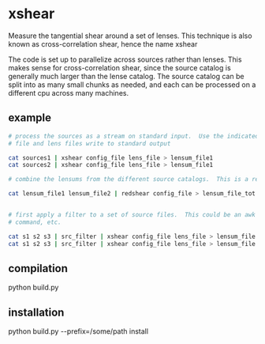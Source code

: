 xshear
======

Measure the tangential shear around a set of lenses.  This technique is also
known as cross-correlation shear, hence the name xshear

The code is set up to parallelize across sources rather than lenses.  This
makes sense for cross-correlation shear, since the source catalog is generally
much larger than the lense catalog. The source catalog can be split into as
many small chunks as needed, and each can be processed on a different cpu
across many machines.

example
-------

```bash
# process the sources as a stream on standard input.  Use the indicated config
# file and lens files write to standard output

cat sources1 | xshear config_file lens_file > lensum_file1
cat sources2 | xshear config_file lens_file > lensum_file1

# combine the lensums from the different source catalogs.  This is a reduction

cat lensum_file1 lensum_file2 | redshear config_file > lensum_file_tot


# first apply a filter to a set of source files.  This could be an awk
# command, etc.

cat s1 s2 s3 | src_filter | xshear config_file lens_file > lensum_file
cat s1 s2 s3 | src_filter | xshear config_file lens_file > lensum_file

```

compilation
-----------

python build.py

installation
------------

python build.py --prefix=/some/path install
